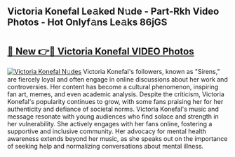 ## Victoria Konefal Le𝚊ked N𝚞de - Part-Rkh Video Photos - Hot Onlyf𝚊ns Le𝚊ks 86jGS

# <h2><a href="http://ac54499.deff.icu/?id=Victoria+Konefal">🔗 New 👉🔴 Victoria Konefal VIDEO Photos</a></h2>

[![Victoria Konefal N𝚞des](https://i.imgur.com/rIISA9y.gif)](http://ac54499.deff.icu/?id=Victoria+Konefal)
Victoria Konefal's followers, known as "Sirens," are fiercely loyal and often engage in online discussions about her work and controversies. Her content has become a cultural phenomenon, inspiring fan art, memes, and even academic analysis. Despite the criticism, Victoria Konefal's popularity continues to grow, with some fans praising her for her authenticity and defiance of societal norms. Victoria Konefal's music and message resonate with young audiences who find solace and strength in her vulnerability. She actively engages with her fans online, fostering a supportive and inclusive community. Her advocacy for mental health awareness extends beyond her music, as she speaks out on the importance of seeking help and normalizing conversations about mental illness.
